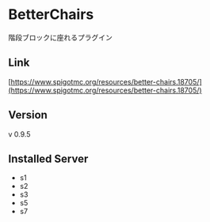 # BetterChairs
階段ブロックに座れるプラグイン

## Link
[https://www.spigotmc.org/resources/better-chairs.18705/](https://www.spigotmc.org/resources/better-chairs.18705/)

## Version
v 0.9.5

## Installed Server
- s1
- s2
- s3
- s5
- s7
